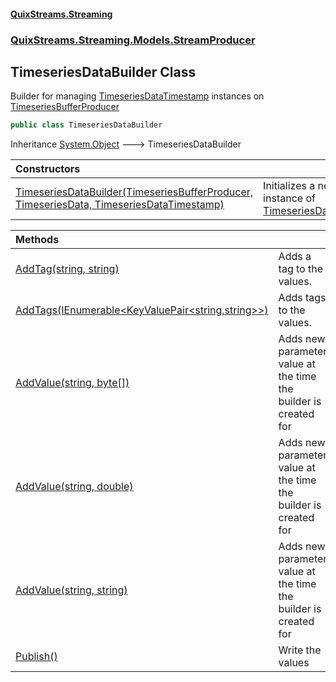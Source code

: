 #### [QuixStreams.Streaming](index.md 'index')
### [QuixStreams.Streaming.Models.StreamProducer](QuixStreams.Streaming.Models.StreamProducer.md 'QuixStreams.Streaming.Models.StreamProducer')

## TimeseriesDataBuilder Class

Builder for managing [TimeseriesDataTimestamp](TimeseriesDataTimestamp.md 'QuixStreams.Streaming.Models.TimeseriesDataTimestamp') instances on [TimeseriesBufferProducer](TimeseriesBufferProducer.md 'QuixStreams.Streaming.Models.StreamProducer.TimeseriesBufferProducer')

```csharp
public class TimeseriesDataBuilder
```

Inheritance [System.Object](https://docs.microsoft.com/en-us/dotnet/api/System.Object 'System.Object') &#129106; TimeseriesDataBuilder

| Constructors | |
| :--- | :--- |
| [TimeseriesDataBuilder(TimeseriesBufferProducer, TimeseriesData, TimeseriesDataTimestamp)](TimeseriesDataBuilder.TimeseriesDataBuilder(TimeseriesBufferProducer,TimeseriesData,TimeseriesDataTimestamp).md 'QuixStreams.Streaming.Models.StreamProducer.TimeseriesDataBuilder.TimeseriesDataBuilder(QuixStreams.Streaming.Models.StreamProducer.TimeseriesBufferProducer, QuixStreams.Streaming.Models.TimeseriesData, QuixStreams.Streaming.Models.TimeseriesDataTimestamp)') | Initializes a new instance of [TimeseriesDataBuilder](TimeseriesDataBuilder.md 'QuixStreams.Streaming.Models.StreamProducer.TimeseriesDataBuilder') |

| Methods | |
| :--- | :--- |
| [AddTag(string, string)](TimeseriesDataBuilder.AddTag(string,string).md 'QuixStreams.Streaming.Models.StreamProducer.TimeseriesDataBuilder.AddTag(string, string)') | Adds a tag to the values. |
| [AddTags(IEnumerable&lt;KeyValuePair&lt;string,string&gt;&gt;)](TimeseriesDataBuilder.AddTags(IEnumerable_KeyValuePair_string,string__).md 'QuixStreams.Streaming.Models.StreamProducer.TimeseriesDataBuilder.AddTags(System.Collections.Generic.IEnumerable<System.Collections.Generic.KeyValuePair<string,string>>)') | Adds tags to the values. |
| [AddValue(string, byte[])](TimeseriesDataBuilder.AddValue(string,byte[]).md 'QuixStreams.Streaming.Models.StreamProducer.TimeseriesDataBuilder.AddValue(string, byte[])') | Adds new parameter value at the time the builder is created for |
| [AddValue(string, double)](TimeseriesDataBuilder.AddValue(string,double).md 'QuixStreams.Streaming.Models.StreamProducer.TimeseriesDataBuilder.AddValue(string, double)') | Adds new parameter value at the time the builder is created for |
| [AddValue(string, string)](TimeseriesDataBuilder.AddValue(string,string).md 'QuixStreams.Streaming.Models.StreamProducer.TimeseriesDataBuilder.AddValue(string, string)') | Adds new parameter value at the time the builder is created for |
| [Publish()](TimeseriesDataBuilder.Publish().md 'QuixStreams.Streaming.Models.StreamProducer.TimeseriesDataBuilder.Publish()') | Write the values |
